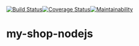 [![Build Status](https://travis-ci.org/joshtrigger/my-shop-node.svg?branch=develop)](https://travis-ci.org/joshtrigger/my-shop-node)[![Coverage Status](https://coveralls.io/repos/github/joshtrigger/my-shop-node/badge.svg?branch=develop)](https://coveralls.io/github/joshtrigger/my-shop-node?branch=develop)[![Maintainability](https://api.codeclimate.com/v1/badges/1d7c91f2526025d93226/maintainability)](https://codeclimate.com/github/joshtrigger/my-shop-node/maintainability)

# my-shop-nodejs

